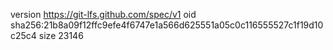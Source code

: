 version https://git-lfs.github.com/spec/v1
oid sha256:21b8a09f12ffc9efe4f6747e1a566d625551a05c0c116555527c1f19d10c25c4
size 23146
